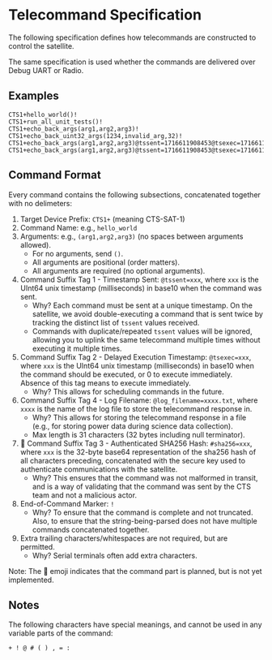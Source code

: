 # Telecommand Specification

The following specification defines how telecommands are constructed to control the satellite.

The same specification is used whether the commands are delivered over Debug UART or Radio.

## Examples

```
CTS1+hello_world()!
CTS1+run_all_unit_tests()!
CTS1+echo_back_args(arg1,arg2,arg3)!
CTS1+echo_back_uint32_args(1234,invalid_arg,32)!
CTS1+echo_back_args(arg1,arg2,arg3)@tssent=1716611908453@tsexec=1716611999999!
CTS1+echo_back_args(arg1,arg2,arg3)@tssent=1716611908453@tsexec=1716611999999#sha256=XXxxxXXXxx+xx/xx===!
```

## Command Format

Every command contains the following subsections, concatenated together with no delimeters:

1. Target Device Prefix: `CTS1+` (meaning CTS-SAT-1)
2. Command Name: e.g., `hello_world`
3. Arguments: e.g., `(arg1,arg2,arg3)` (no spaces between arguments allowed).
    * For no arguments, send `()`.
    * All arguments are positional (order matters).
    * All arguments are required (no optional arguments).
4. Command Suffix Tag 1 - Timestamp Sent: `@tssent=xxx`, where `xxx` is the UInt64 unix timestamp (milliseconds) in base10 when the command was sent.
    * Why? Each command must be sent at a unique timestamp. On the satellite, we avoid double-executing a command that is sent twice by tracking the distinct list of `tssent` values received.
    * Commands with duplicate/repeated `tssent` values will be ignored, allowing you to uplink the same telecommand multiple times without executing it multiple times.
5. Command Suffix Tag 2 - Delayed Execution Timestamp: `@tsexec=xxx`, where `xxx` is the UInt64 unix timestamp (milliseconds) in base10 when the command should be executed, or 0 to execute immediately. Absence of this tag means to execute immediately.
    * Why? This allows for scheduling commands in the future.
6. Command Suffix Tag 4 - Log Filename: `@log_filename=xxxx.txt`, where `xxxx` is the name of the log file to store the telecommand response in.
    * Why? This allows for storing the telecommand response in a file (e.g., for storing power data during science data collection).
    * Max length is 31 characters (32 bytes including null terminator).
7. 🚧 Command Suffix Tag 3 - Authenticated SHA256 Hash: `#sha256=xxx`, where `xxx` is the 32-byte base64 representation of the sha256 hash of all characters preceding, concatenated with the secure key used to authenticate communications with the satellite.
    * Why? This ensures that the command was not malformed in transit, and is a way of validating that the command was sent by the CTS team and not a malicious actor.
8. End-of-Command Marker: `!`
    * Why? To ensure that the command is complete and not truncated. Also, to ensure that the string-being-parsed does not have multiple commands concatenated together.
9. Extra trailing characters/whitespaces are not required, but are permitted.
    * Why? Serial terminals often add extra characters.

Note: The 🚧 emoji indicates that the command part is planned, but is not yet implemented.

## Notes

The following characters have special meanings, and cannot be used in any variable parts of the command:

```
+ ! @ # ( ) , = :
```
